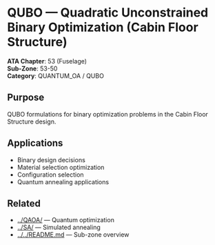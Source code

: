 # QUBO — Quadratic Unconstrained Binary Optimization (Cabin Floor Structure)

**ATA Chapter**: 53 (Fuselage)  
**Sub-Zone**: 53-50  
**Category**: QUANTUM_OA / QUBO

## Purpose

QUBO formulations for binary optimization problems in the Cabin Floor Structure design.

## Applications

- Binary design decisions
- Material selection optimization
- Configuration selection
- Quantum annealing applications

## Related

- [../QAOA/](../QAOA/) — Quantum optimization
- [../SA/](../SA/) — Simulated annealing
- [../../README.md](../../README.md) — Sub-zone overview
